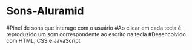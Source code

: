# Sons-Aluramid

#Pinel de sons que interage com o usuário
#Ao clicar em cada tecla é reproduzido um som correspondente ao escrito na tecla
#Desencolvido com HTML, CSS e JavaScript
